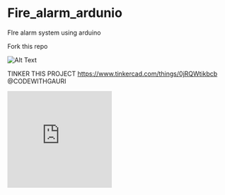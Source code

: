 # Fire_alarm_ardunio
FIre alarm system using arduino 

Fork this repo 

![Alt Text](./firealarm.gif)

TINKER THIS PROJECT
 https://www.tinkercad.com/things/0jRQWtikbcb
@CODEWITHGAURI
<iframe src="https://assets.pinterest.com/ext/embed.html?id=696439529874310079" height="219" width="236" frameborder="0" scrolling="no" ></iframe>
